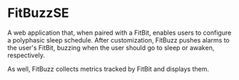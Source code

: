 # FitBuzzSE
A web application that, when paired with a FitBit, enables users to configure a polyphasic sleep schedule. After customization, FitBuzz pushes alarms to the user's FitBit, buzzing when the user should go to sleep or awaken, respectively.

As well, FitBuzz collects metrics tracked by FitBit and displays them.
